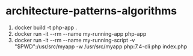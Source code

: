 # architecture-patterns-algorithms

1. docker build -t php-app .
2. docker run -it --rm --name my-running-app php-app
3. docker run -it --rm --name my-running-script -v "$PWD":/usr/src/myapp -w /usr/src/myapp php:7.4-cli php index.php